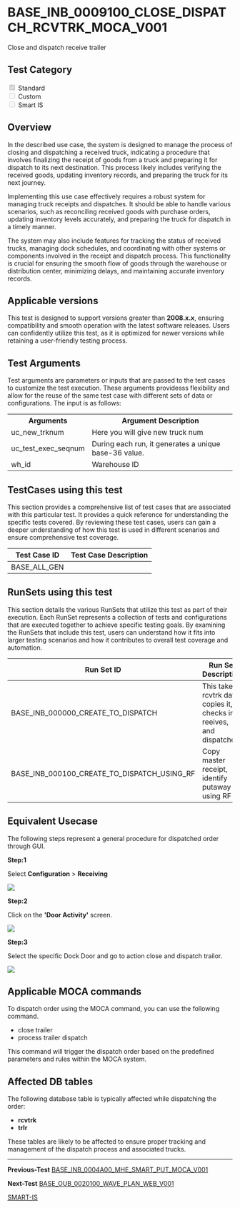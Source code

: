 # **BASE_INB_0009100_CLOSE_DISPATCH_RCVTRK_MOCA_V001**


<!-- SMART_DOC_GEN_TEST_DESCR - Start -->
Close and dispatch receive trailer
<!-- SMART_DOC_GEN_TEST_DESCR - End -->

## **Test Category**

<input type="checkbox" checked disabled> Standard
<br>
<input type="checkbox" disabled> Custom
<br>
<input type="checkbox" disabled> Smart IS
 

## **Overview**

In the described use case, the system is designed to manage the process of closing and dispatching a received truck, indicating a procedure that involves finalizing the receipt of goods from a truck and preparing it for dispatch to its next destination. This process likely includes verifying the received goods, updating inventory records, and preparing the truck for its next journey. 

Implementing this use case effectively requires a robust system for managing truck receipts and dispatches. It should be able to handle various scenarios, such as reconciling received goods with purchase orders, updating inventory levels accurately, and preparing the truck for dispatch in a timely manner. 

The system may also include features for tracking the status of received trucks, managing dock schedules, and coordinating with other systems or components involved in the receipt and dispatch process. This functionality is crucial for ensuring the smooth flow of goods through the warehouse or distribution center, minimizing delays, and maintaining accurate inventory records.

## **Applicable versions**

This test is designed to support versions greater than **2008.x.x**,
ensuring compatibility and smooth operation with the latest software
releases. Users can confidently utilize this test, as it is optimized
for newer versions while retaining a user-friendly testing process.

## **Test Arguments**

Test arguments are parameters or inputs that are passed to the test
cases to customize the test execution. These arguments providesss
flexibility and allow for the reuse of the same test case with different
sets of data or configurations. The input is as follows:


<!-- SMART_DOC_GEN_TEST_ARG - Start -->
<table>
<tr><th>Arguments</th><th>Argument Description</th></tr>
<tr><td>uc_new_trknum</td><td>Here you will give new truck num</td></tr>
<tr><td>uc_test_exec_seqnum</td><td>During each run, it generates a unique base-36 value.</td></tr>
<tr><td>wh_id</td><td>Warehouse ID</td></tr>
</table>
<!-- SMART_DOC_GEN_TEST_ARG - End -->

## **TestCases using this test**

This section provides a comprehensive list of test cases that are associated with this particular test. It provides a quick reference for understanding the specific tests covered. By reviewing these test cases, users can gain a deeper understanding of how this test is used in different scenarios and ensure comprehensive test coverage.


<!-- SMART_DOC_GEN_TEST_CASE_USING_THIS - Start -->
| Test Case ID | Test Case Description |
| ------------ | --------------------- |
| BASE_ALL_GEN |  |

<!-- SMART_DOC_GEN_TEST_CASE_USING_THIS - End -->

## **RunSets using this test**

This section details the various RunSets that utilize this test as part of their execution. Each RunSet represents a collection of tests and configurations that are executed together to achieve specific testing goals. By examining the RunSets that include this test, users can understand how it fits into larger testing scenarios and how it contributes to overall test coverage and automation.


<!-- SMART_DOC_GEN_RUN_SET_USING_THIS - Start -->
| Run Set ID | Run Set Description |
| ---------- | ------------------- |
| BASE_INB_000000_CREATE_TO_DISPATCH | This takes rcvtrk data, copies it, checks in, reeives, and dispatches |
| BASE_INB_000100_CREATE_TO_DISPATCH_USING_RF | Copy master receipt, identify putaway using RF |

<!-- SMART_DOC_GEN_RUN_SET_USING_THIS - End -->

## **Equivalent Usecase**

The following steps represent a general procedure for dispatched order through GUI.

**Step:1**

Select **Configuration** > **Receiving**

![](BASE_INB_0009100_CLOSE_DISPATCH_RCVTRK_MOCA_V001/image1.png)

**Step:2**

Click on the **'Door Activity'** screen.

![](BASE_INB_0009100_CLOSE_DISPATCH_RCVTRK_MOCA_V001/image2.png)

**Step:3**

Select the specific Dock Door and go to action close and dispatch trailor.

![](BASE_INB_0009100_CLOSE_DISPATCH_RCVTRK_MOCA_V001/image3.png)


## **Applicable MOCA commands**

To dispatch order using the MOCA command, you can use the following command.

-  close trailer
-  process trailer dispatch


This command will trigger the dispatch order based on the predefined parameters and rules within the MOCA system.

## **Affected DB tables**

The following database table is typically affected while dispatching the order:

- **rcvtrk**
- **trlr**

These tables are likely to be affected to ensure proper tracking and management of the dispatch process and associated trucks.

---

**Previous-Test**
 [BASE_INB_0004A00_MHE_SMART_PUT_MOCA_V001](./tests_docs/BASE_INB_0004A00_MHE_SMART_PUT_MOCA_V001.md)
 
**Next-Test**
  [BASE_OUB_0020100_WAVE_PLAN_WEB_V001](./tests_docs/BASE_OUB_0020100_WAVE_PLAN_WEB_V001.md)
  
[SMART-IS](https://www.smart-is.pk) 